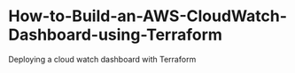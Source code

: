 # How-to-Build-an-AWS-CloudWatch-Dashboard-using-Terraform
Deploying a cloud watch dashboard with Terraform
